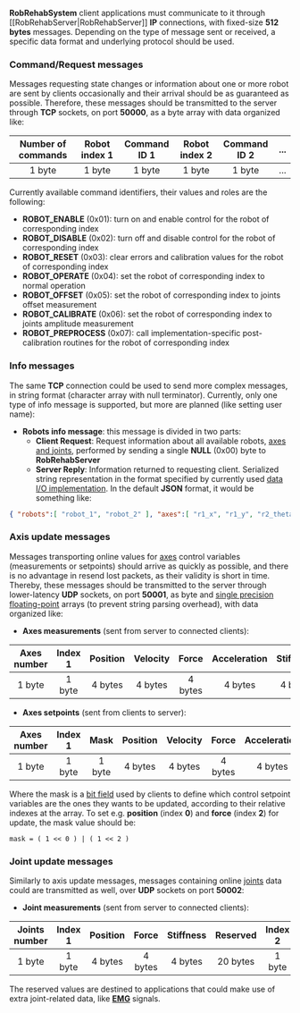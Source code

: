**RobRehabSystem** client applications must communicate to it through [[RobRehabServer|RobRehabServer]] **IP** connections, with fixed-size **512 bytes** messages. Depending on the type of message sent or received, a specific data format and underlying protocol should be used.

### Command/Request messages

Messages requesting state changes or information about one or more robot are sent by clients occasionally and their arrival should be as guaranteed as possible. Therefore, these messages should be transmitted to the server through **TCP** sockets, on port **50000**, as a byte array with data organized like:
 
Number of commands | Robot index 1 | Command ID 1 | Robot index 2 | Command ID 2 | ...
:----------------: | :-----------: | :----------: | :-----------: | :----------: | :-:
1 byte             |    1 byte     |    1 byte    |    1 byte     |    1 byte    | ... 

Currently available command identifiers, their values and roles are the following:

- **ROBOT_ENABLE** (0x01): turn on and enable control for the robot of corresponding index
- **ROBOT_DISABLE** (0x02): turn off and disable control for the robot of corresponding index
- **ROBOT_RESET** (0x03): clear errors and calibration values for the robot of corresponding index
- **ROBOT_OPERATE** (0x04): set the robot of corresponding index to normal operation
- **ROBOT_OFFSET** (0x05): set the robot of corresponding index to joints offset measurement
- **ROBOT_CALIBRATE** (0x06): set the robot of corresponding index to joints amplitude measurement
- **ROBOT_PREPROCESS** (0x07): call implementation-specific post-calibration routines for the robot of corresponding index

### Info messages

The same **TCP** connection could be used to send more complex messages, in string format (character array with null terminator). Currently, only one type of info message is supported, but more are planned (like setting user name):

- **Robots info message**: this message is divided in two parts:
  - **Client Request**: Request information about all available robots, [axes and joints](https://bitiquinho.github.io/Robot-Control-Library/joint_axis_rationale.html), performed by sending a single **NULL** (0x00) byte to **RobRehabServer**
  - **Server Reply**: Information returned to requesting client. Serialized string representation in the format specified by currently used [data I/O implementation](https://bitiquinho.github.io/Platform-Utils/classDATA__IO__INTERFACE.html#a4663a3c54534f571507ed6bdfd9ceb4d). In the default **JSON** format, it would be something like:

```json
{ "robots":[ "robot_1", "robot_2" ], "axes":[ "r1_x", "r1_y", "r2_theta" ], "joints":[ "r1_0", "r1_1", "r2_0" ] }
```


### Axis update messages

Messages transporting online values for [axes](https://bitiquinho.github.io/Robot-Control-Library/joint_axis_rationale.html) control variables (measurements or setpoints) should arrive as quickly as possible, and there is no advantage in resend lost packets, as their validity is short in time. Thereby, these messages should be transmitted to the server through lower-latency **UDP** sockets, on port **50001**, as byte and [single precision floating-point](https://en.wikipedia.org/wiki/Single-precision_floating-point_format) arrays (to prevent string parsing overhead), with data organized like:

- **Axes measurements** (sent from server to connected clients):

Axes number | Index 1 | Position | Velocity |  Force  | Acceleration | Stiffness | Damping | Index 2 | ...
:---------: | :-----: | :------: | :------: | :-----: | :----------: | :-------: | :-----: | :-----: | :-:
   1 byte   | 1 byte  | 4 bytes  | 4 bytes  | 4 bytes |   4 bytes    |  4 bytes  | 4 bytes | 1 byte  | ...

- **Axes setpoints** (sent from clients to server):

Axes number | Index 1 |  Mask  | Position | Velocity |  Force  |  Acceleration  | Stiffness | Damping | Index 2 | ...
:---------: | :-----: | :----: | :------: | :------: | :-----: | :------------: | :-------: | :-----: | :-----: | :-:
   1 byte   | 1 byte  | 1 byte | 4 bytes  | 4 bytes  | 4 bytes |    4 bytes     |  4 bytes  | 4 bytes | 1 byte  | ...

Where the mask is a [bit field](https://en.wikipedia.org/wiki/Bit_field) used by clients to define which control setpoint variables are the ones they wants to be updated, according to their relative indexes at the array. To set e.g. **position** (index **0**) and **force** (index **2**) for update, the mask value should be:

    mask = ( 1 << 0 ) | ( 1 << 2 )


### Joint update messages

Similarly to axis update messages, messages containing online [joints](https://bitiquinho.github.io/Robot-Control-Library/joint_axis_rationale.html) data could are transmitted as well, over **UDP** sockets on port **50002**:

- **Joint measurements** (sent from server to connected clients):

Joints number | Index 1 | Position |  Force  | Stiffness | Reserved | Index 2 | ...
:-----------: | :-----: | :------: | :-----: | :-------: | :------: | :-----: | :-:
    1 byte    | 1 byte  | 4 bytes  | 4 bytes |  4 bytes  | 20 bytes | 1 byte  | ...

The reserved values are destined to applications that could make use of extra joint-related data, like [**EMG**](https://en.wikipedia.org/wiki/Electromyography) signals.